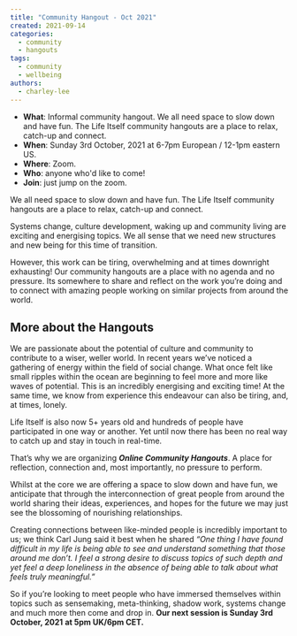 ```yaml
---
title: "Community Hangout - Oct 2021"
created: 2021-09-14
categories: 
  - community
  - hangouts
tags: 
  - community
  - wellbeing
authors: 
  - charley-lee
---
```


- **What**: Informal community hangout. We all need space to slow down and have fun. The Life Itself community hangouts are a place to relax, catch-up and connect.
- **When**: Sunday 3rd October, 2021 at 6-7pm European / 12-1pm eastern US.
- **Where**: Zoom.
- **Who**: anyone who'd like to come!
- **Join**: just jump on the zoom.

We all need space to slow down and have fun. The Life Itself community hangouts are a place to relax, catch-up and connect.

Systems change, culture development, waking up and community living are exciting and energising topics. We all sense that we need new structures and new being for this time of transition.

However, this work can be tiring, overwhelming and at times downright exhausting! Our community hangouts are a place with no agenda and no pressure. Its somewhere to share and reflect on the work you’re doing and to connect with amazing people working on similar projects from around the world.

## More about the Hangouts

We are passionate about the potential of culture and community to contribute to a wiser, weller world. In recent years we’ve noticed a gathering of energy within the field of social change. What once felt like small ripples within the ocean are beginning to feel more and more like waves of potential. This is an incredibly energising and exciting time! At the same time, we know from experience this endeavour can also be tiring, and, at times, lonely.

Life Itself is also now 5+ years old and hundreds of people have participated in one way or another. Yet until now there has been no real way to catch up and stay in touch in real-time.

That’s why we are organizing **_Online Community Hangouts_**. A place for reflection, connection and, most importantly, no pressure to perform.

Whilst at the core we are offering a space to slow down and have fun, we anticipate that through the interconnection of great people from around the world sharing their ideas, experiences, and hopes for the future we may just see the blossoming of nourishing relationships.

Creating connections between like-minded people is incredibly important to us; we think Carl Jung said it best when he shared _“One thing I have found difficult in my life is being able to see and understand something that those around me don’t. I feel a strong desire to discuss topics of such depth and yet feel a deep loneliness in the absence of being able to talk about what feels truly meaningful.”_

So if you’re looking to meet people who have immersed themselves within topics such as sensemaking, meta-thinking, shadow work, systems change and much more then come and drop in. **Our next session is Sunday 3rd October, 2021** **at 5pm UK/6pm CET.**
